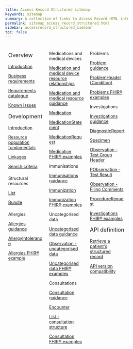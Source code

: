 ```yaml
---
title: Access Record Structured sitemap
keywords: sitemap
summary: A collection of links to Access Record HTML information
permalink: sitemap_access_record_structured.html
sidebar: accessrecord_structured_sidebar
toc: false
---
```

<style>
* {
  box-sizing: border-box;
}

/* Create three equal columns that floats next to each other */
.column {
  float: left;
  width: 33.33%;
  padding: 10px;

}

/* Clear floats after the columns */
.row:after {
  content: "";
  display: table;
  clear: both;
}
</style>

<div class="row">
  <div class="column">
   <p style="font-size:18px">Overview</p>
    	<p><a href="accessrecord_structured.html">Introduction</a></p>
    	<p><a href="accessrecord_structured_requirements.html">Business requirements</a></p>
	 <p><a href="pages/accessrecord_structured/GP%20Connect%20Req%20Cat%20-%20Access%20Record%20Structured%20Data%20v2.2.xlsx">Requirements catalogue</a></p> 
    	<p><a href="accessrecord_structured_known_issues.html">Known issues</a></p>	  
    <p style="font-size:18px">Development</p>
	<p><a href="accessrecord_structured_development.html">Introduction</a></p>	
    	<p><a href="accessrecord_structured_development_resources_overview.html">Resource population fundamentals</a></p>
	<p><a href="accessrecord_structured_development_linkages.html">Linkages</a></p>  
	  <p><a href="accessrecord_structured_development_search.html">Search criteria</a></p>
	<p style="padding-top:8px">Structural resources</p>  
	<p><a href="accessrecord_structured_development_list.html">List</a></p>
	<p><a href="accessrecord_structured_development_bundle.html">Bundle</a></p>
	<p style="padding-top:8px">Allergies</p>
	<p><a href="accessrecord_structured_development_allergies_guidance.html">Allergies guidance</a></p> 
	<p><a href="accessrecord_structured_development_allergyintolerance.html">AllergyIntolerance</a></p>
	<p><a href="accessrecord_structured_development_fhir_examples_allergies.html">Allergies FHIR&reg; example</a></p>  
  </div>
  <div class="column">
	<p>Medications and medical devices</p>  
	<p><a href="accessrecord_structured_development_medication_resource_relationships.html">Medication and medical device resource relationships</a></p>
	<p><a href="accessrecord_structured_development_medication_guidance.html">Medication and medical resource guidance</a></p>  
	<p><a href="accessrecord_structured_development_medication.html">Medication</a></p>
	<p><a href="accessrecord_structured_development_medicationstatement.html">MedicationStatement</a></p>
	<p><a href="accessrecord_structured_development_medicationrequest.html">MedicationRequest</a></p>
	<p><a href="accessrecord_structured_development_fhir_examples_medication.html">Medication FHIR&reg; examples</a></p>
	  	<p>Immunisations</p>
	<p><a href="accessrecord_structured_development_immunization_guidance.html">Immunisations guidance</a></p>
	<p><a href="accessrecord_structured_development_immunization.html">Immunization</a></p>
	<p><a href="accessrecord_structured_development_fhir_examples_immunizations.html">Immunization FHIR&reg; examples</a></p>
	<p>Uncategorised data</p>
	<p><a href="accessrecord_structured_development_uncategorisedData_guidance.html">Uncategorised data guidance</a></p>
	<p><a href="accessrecord_structured_development_observation_uncategorisedData.html">Observation - uncategorised data</a></p>
	<p><a href="accessrecord_structured_development_fhir_examples_uncategorised.html">Uncategorised data FHIR® examples</a>
	<p>Consultations</p>
	<p><a href="accessrecord_structured_development_consultation_guidance.html">Consultation guidance</a></p>
	<p><a href="accessrecord_structured_development_encounter.html">Encounter</a></p>
	<p><a href="accessrecord_structured_development_list_consultation.html">List - consultation structure</a>
	<p><a href="accessrecord_structured_development_fhir_examples_consultations.html">Consultation FHIR&reg; examples</a>
  </div>
  <div class="column">   
	<p>Problems</p>
	<p><a href="accessrecord_structured_development_problems_guidance.html">Problem guidance</a></p>
	<p><a href="aaccessrecord_structured_problems.html">ProblemHeader (Condition)</a></p>
	<p><a href="accessrecord_structured_development_fhir_examples_consultations.html">Problems FHIR® examples</a>
		<p>Investigations</p>
	<p><a href="accessrecord_structured_development_problems_guidance.html">Investigations guidance</a></p>
	<p><a href="aaccessrecord_structured_problems.html">DiagnosticReport</a></p>
	<p><a href="accessrecord_structured_development_fhir_examples_consultations.html">Specimen</a>		
	<p><a href="accessrecord_structured_development_problems_guidance.html">Observation - Test Group Header</a></p>
	<p><a href="aaccessrecord_structured_problems.html">PObservation - Test Result</a></p>
	<p><a href="accessrecord_structured_development_fhir_examples_consultations.html">Observation - Filing Comments</a>
	<p><a href="aaccessrecord_structured_problems.html">ProcedureRequest</a></p>
	<p><a href="accessrecord_structured_development_fhir_examples_consultations.html">Investigations FHIR® examples</a>
	<p style="font-size:18px">API definition</p>
	<p><a href="accessrecord_structured_development_retrieve_patient_record.html">Retrieve a patient's structured record</a></p>
	<p><a href="accessrecord_structured_development_version_compatibility.html">API version compatibility</a></p>  
   </div>
	</div>
